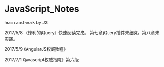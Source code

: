 # JavaScript_Notes
learn and work by JS


2017/5/8
《锋利的jQuery》快速阅读完成。
第七章jQuery插件未细究。第八章未实践。

2017/5/9
《AngularJS权威教程》

2017/7/1
《javascript权威指南》第六版
